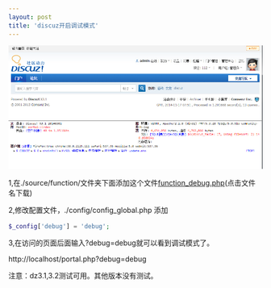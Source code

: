 ```yaml
---
layout: post
title: 'discuz开启调试模式'
---
```

![](/images/2014-11-15.jpg)


1,在./source/function/文件夹下面添加这个文件[function_debug.php](/files/function_debug.rar)(点击文件名下载)

2,修改配置文件，./config/config_global.php 添加

```php
$_config['debug'] = 'debug'; 
```
3,在访问的页面后面输入?debug=debug就可以看到调试模式了。

http://localhost/portal.php?debug=debug


注意：dz3.1,3.2测试可用。其他版本没有测试。
